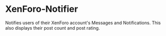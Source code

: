 # XenForo-Notifier

Notifies users of their XenForo account's Messages and Notifications. This also displays their post count and post rating. 

